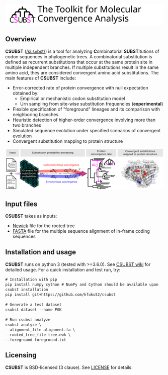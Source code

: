 ![](logo/logo_csubst_large.svg)

## Overview
**CSUBST** ([/si:sʌbst/](http://ipa-reader.xyz/?text=si:s%CA%8Cbst&voice=Salli)) is a tool for analyzing **C**ombinatorial **SUBST**itutions of codon sequences in phylogenetic trees.
A combinatorial substitution is defined as recurrent substitutions that occur at the same protein site in multiple independent branches.
If multiple substitutions result in the same amino acid, they are considered convergent amino acid substitutions.
The main features of **CSUBST** include:

- Error-corrected rate of protein convergence with null expectation obtained by:
    - Empirical or mechanistic codon substitution model
    - Urn sampling from site-wise substitution frequencies (**experimental**)
- Flexible specification of "foreground" lineages and its comparison with neighboring branches
- Heuristic detection of higher-order convergence involving more than two branches
- Simulated sequence evolution under specified scenarios of convergent evolution
- Convergent substitution mapping to protein structure

![](logo/method.png)

## Input files
**CSUBST** takes as inputs: 
- [Newick](https://en.wikipedia.org/wiki/Newick_format) file for the rooted tree
- [FASTA](https://en.wikipedia.org/wiki/FASTA_format) file for the multiple sequence alignment of in-frame coding sequences

## Installation and usage
**CSUBST** runs on python 3 (tested with >=3.6.0). See [CSUBST wiki](https://github.com/kfuku52/csubst/wiki) for detailed usage.
For a quick installation and test run, try:
```angular2html
# Installation with pip
pip install numpy cython # NumPy and Cython should be available upon csubst installation
pip install git+https://github.com/kfuku52/csubst

# Generate a test dataset
csubst dataset --name PGK

# Run csubst analyze
csubst analyze \
--alignment_file alignment.fa \
--rooted_tree_file tree.nwk \
--foreground foreground.txt
```

## Licensing
**CSUBST** is BSD-licensed (3 clause). See [LICENSE](LICENSE) for details.